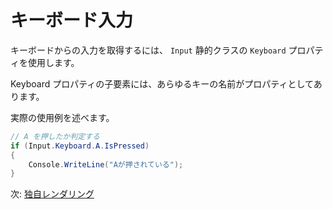 # キーボード入力

キーボードからの入力を取得するには、 `Input` 静的クラスの `Keyboard` プロパティを使用します。

Keyboard プロパティの子要素には、あらゆるキーの名前がプロパティとしてあります。

実際の使用例を述べます。

```cs
// A を押したか判定する
if (Input.Keyboard.A.IsPressed)
{
	Console.WriteLine("Aが押されている");
}
```

次: [独自レンダリング](../plugin/render.md)
